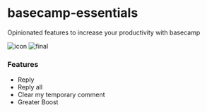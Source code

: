 # basecamp-essentials
Opinionated features to increase your productivity with basecamp


![icon](https://user-images.githubusercontent.com/7409802/120087645-11cf8a80-c0c0-11eb-8d24-40d7352f150f.png)
![final](https://user-images.githubusercontent.com/7409802/120087649-18f69880-c0c0-11eb-9016-a8a058aed030.png)



### Features
- Reply
- Reply all
- Clear my temporary comment
- Greater Boost
